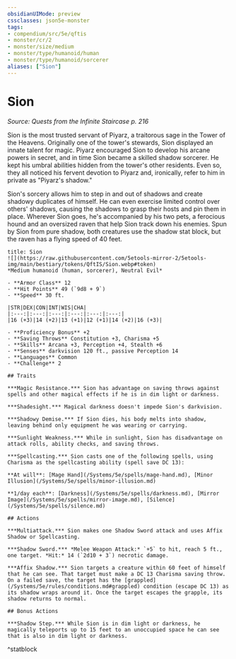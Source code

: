 ```yaml
---
obsidianUIMode: preview
cssclasses: json5e-monster
tags:
- compendium/src/5e/qftis
- monster/cr/2
- monster/size/medium
- monster/type/humanoid/human
- monster/type/humanoid/sorcerer
aliases: ["Sion"]
---
```

# Sion
*Source: Quests from the Infinite Staircase p. 216*  

Sion is the most trusted servant of Piyarz, a traitorous sage in the Tower of the Heavens. Originally one of the tower's stewards, Sion displayed an innate talent for magic. Piyarz encouraged Sion to develop his arcane powers in secret, and in time Sion became a skilled shadow sorcerer. He kept his umbral abilities hidden from the tower's other residents. Even so, they all noticed his fervent devotion to Piyarz and, ironically, refer to him in private as "Piyarz's shadow."

Sion's sorcery allows him to step in and out of shadows and create shadowy duplicates of himself. He can even exercise limited control over others' shadows, causing the shadows to grasp their hosts and pin them in place. Wherever Sion goes, he's accompanied by his two pets, a ferocious hound and an oversized raven that help Sion track down his enemies. Spun by Sion from pure shadow, both creatures use the shadow stat block, but the raven has a flying speed of 40 feet.

```ad-statblock
title: Sion
![](https://raw.githubusercontent.com/5etools-mirror-2/5etools-img/main/bestiary/tokens/QftIS/Sion.webp#token)
*Medium humanoid (human, sorcerer), Neutral Evil*

- **Armor Class** 12
- **Hit Points** 49 (`9d8 + 9`)
- **Speed** 30 ft.

|STR|DEX|CON|INT|WIS|CHA|
|:---:|:---:|:---:|:---:|:---:|:---:|
|16 (+3)|14 (+2)|13 (+1)|12 (+1)|14 (+2)|16 (+3)|

- **Proficiency Bonus** +2
- **Saving Throws** Constitution +3, Charisma +5
- **Skills** Arcana +3, Perception +4, Stealth +6
- **Senses** darkvision 120 ft., passive Perception 14
- **Languages** Common
- **Challenge** 2

## Traits

***Magic Resistance.*** Sion has advantage on saving throws against spells and other magical effects if he is in dim light or darkness.

***Shadesight.*** Magical darkness doesn't impede Sion's darkvision.

***Shadowy Demise.*** If Sion dies, his body melts into shadow, leaving behind only equipment he was wearing or carrying.

***Sunlight Weakness.*** While in sunlight, Sion has disadvantage on attack rolls, ability checks, and saving throws.

***Spellcasting.*** Sion casts one of the following spells, using Charisma as the spellcasting ability (spell save DC 13):

**At will**: [Mage Hand](/Systems/5e/spells/mage-hand.md), [Minor Illusion](/Systems/5e/spells/minor-illusion.md)

**1/day each**: [Darkness](/Systems/5e/spells/darkness.md), [Mirror Image](/Systems/5e/spells/mirror-image.md), [Silence](/Systems/5e/spells/silence.md)

## Actions

***Multiattack.*** Sion makes one Shadow Sword attack and uses Affix Shadow or Spellcasting.

***Shadow Sword.*** *Melee Weapon Attack:* `+5` to hit, reach 5 ft., one target. *Hit:* 14 (`2d10 + 3`) necrotic damage.

***Affix Shadow.*** Sion targets a creature within 60 feet of himself that he can see. That target must make a DC 13 Charisma saving throw. On a failed save, the target has the [grappled](/Systems/5e/rules/conditions.md#grappled) condition (escape DC 13) as its shadow wraps around it. Once the target escapes the grapple, its shadow returns to normal.

## Bonus Actions

***Shadow Step.*** While Sion is in dim light or darkness, he magically teleports up to 15 feet to an unoccupied space he can see that is also in dim light or darkness.
```
^statblock